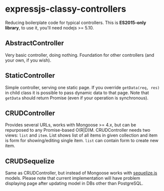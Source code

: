 # expressjs-classy-controllers

Reducing boilerplate code for typical controllers.
This is **ES2015-only library**, to use it, you'll need nodejs >= 5.10.

## AbstractController

Very basic controller, doing nothing. Foundation for other controllers (and your own, if you wish).

## StaticController

Simple controller, serving one static page. If you override `getData(req, res)` in child class it is possible to pass
dynamic data to that page. Note that `getData` should return Promise (even if your operation is synchronous).

## CRUDController

Provides several URLs, works with Mongoose >= 4.x, but can be repurposed to any Promise-based O(R|D)M.
CRUDController needs two views: `list` and `item`. List shows list of all items in given collection and item is form for
 showing/editing single item. `list` can contain form to create new item.

## CRUDSequelize

Same as CRUDController, but instead of Mongoose works with [sequelize.js](http://sequelizejs.com) models. Please note
that current implementation will have problem displaying page after updating model in DBs other than PostgreSQL.